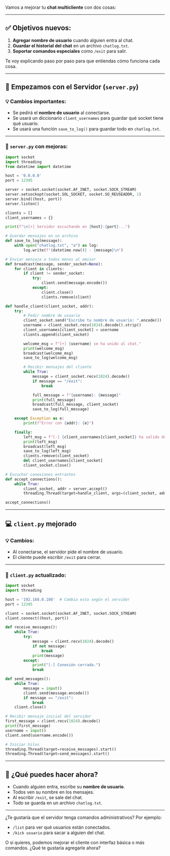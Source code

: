 Vamos a mejorar tu **chat multicliente** con dos cosas:

---

## ✅ Objetivos nuevos:

1. **Agregar nombre de usuario** cuando alguien entra al chat.
2. **Guardar el historial del chat** en un archivo `chatlog.txt`.
3. **Soportar comandos especiales** como `/exit` para salir.

Te voy explicando paso por paso para que entiendas cómo funciona cada cosa.

---

## 📁 Empezamos con el Servidor (`server.py`)

### 💡 Cambios importantes:

- Se pedirá el **nombre de usuario** al conectarse.
- Se usará un diccionario `client_usernames` para guardar qué socket tiene qué usuario.
- Se usará una función `save_to_log()` para guardar todo en `chatlog.txt`.

---

### 🧠 `server.py` con mejoras:

```python
import socket
import threading
from datetime import datetime

host = '0.0.0.0'
port = 12345

server = socket.socket(socket.AF_INET, socket.SOCK_STREAM)
server.setsockopt(socket.SOL_SOCKET, socket.SO_REUSEADDR, 1)
server.bind((host, port))
server.listen()

clients = []
client_usernames = {}

print(f"\n[+] Servidor escuchando en {host}:{port}...")

# Guardar mensajes en un archivo
def save_to_log(message):
    with open("chatlog.txt", "a") as log:
        log.write(f"{datetime.now()} - {message}\n")

# Enviar mensaje a todos menos al emisor
def broadcast(message, sender_socket=None):
    for client in clients:
        if client != sender_socket:
            try:
                client.send(message.encode())
            except:
                client.close()
                clients.remove(client)

def handle_client(client_socket, addr):
    try:
        # Pedir nombre de usuario
        client_socket.send("Escribe tu nombre de usuario: ".encode())
        username = client_socket.recv(1024).decode().strip()
        client_usernames[client_socket] = username
        clients.append(client_socket)

        welcome_msg = f"[+] {username} se ha unido al chat."
        print(welcome_msg)
        broadcast(welcome_msg)
        save_to_log(welcome_msg)

        # Recibir mensajes del cliente
        while True:
            message = client_socket.recv(1024).decode()
            if message == "/exit":
                break

            full_message = f"{username}: {message}"
            print(full_message)
            broadcast(full_message, client_socket)
            save_to_log(full_message)

    except Exception as e:
        print(f"Error con {addr}: {e}")

    finally:
        left_msg = f"[-] {client_usernames[client_socket]} ha salido del chat."
        print(left_msg)
        broadcast(left_msg)
        save_to_log(left_msg)
        clients.remove(client_socket)
        del client_usernames[client_socket]
        client_socket.close()

# Escuchar conexiones entrantes
def accept_connections():
    while True:
        client_socket, addr = server.accept()
        threading.Thread(target=handle_client, args=(client_socket, addr)).start()

accept_connections()
```

---

## 💻 `client.py` mejorado

### 💡 Cambios:

- Al conectarse, el servidor pide el nombre de usuario.
- El cliente puede escribir `/exit` para cerrar.

---

### 🧠 `client.py` actualizado:

```python
import socket
import threading

host = '192.168.0.108'  # Cambia esto según el servidor
port = 12345

client = socket.socket(socket.AF_INET, socket.SOCK_STREAM)
client.connect((host, port))

def receive_messages():
    while True:
        try:
            message = client.recv(1024).decode()
            if not message:
                break
            print(message)
        except:
            print("[-] Conexión cerrada.")
            break

def send_messages():
    while True:
        message = input()
        client.send(message.encode())
        if message == "/exit":
            break
    client.close()

# Recibir mensaje inicial del servidor
first_message = client.recv(1024).decode()
print(first_message)
username = input()
client.send(username.encode())

# Iniciar hilos
threading.Thread(target=receive_messages).start()
threading.Thread(target=send_messages).start()
```

---

## 🧪 ¿Qué puedes hacer ahora?

- Cuando alguien entra, escribe su **nombre de usuario**.
- Todos ven su nombre en los mensajes.
- Al escribir `/exit`, se sale del chat.
- Todo se guarda en un archivo `chatlog.txt`.

---

¿Te gustaría que el servidor tenga comandos administrativos? Por ejemplo:
- `/list` para ver qué usuarios están conectados.
- `/kick usuario` para sacar a alguien del chat.

O si quieres, podemos mejorar el cliente con interfaz básica o más comandos. ¿Qué te gustaría agregarle ahora?